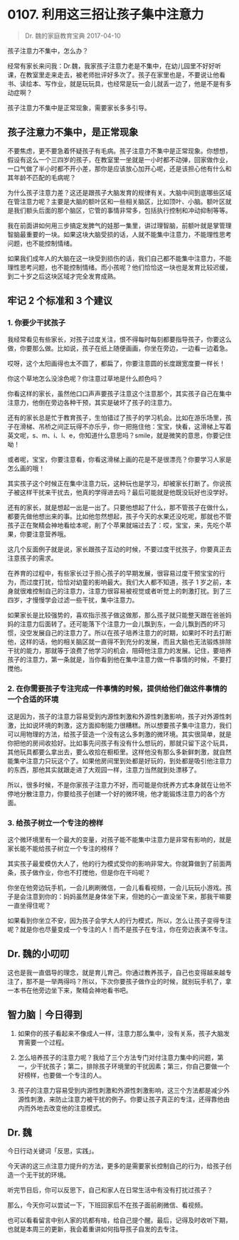 # 0107. 利用这三招让孩子集中注意力
> Dr. 魏的家庭教育宝典
2017-04-10

孩子注意力不集中，怎么办？

经常有家长来问我：Dr.魏，我家孩子注意力老是不集中，在幼儿园里不好好听课，在教室里走来走去，被老师批评好多次了。孩子在家里也是，不要说让他看书、读绘本、写作业，就是玩玩具，也经常是玩一会儿就丢一边了，他是不是有多动症啊？

孩子注意力不集中是正常现象，需要家长多多引导。

## 孩子注意力不集中，是正常现象
不要焦虑，更不要急着怀疑孩子有毛病。孩子注意力不集中是正常现象。你想想，假设有这么一个三四岁的孩子，在教室里一坐就是一小时都不动弹，回家做作业，一口气做了半小时都不开小差，那你是应该放心加开心呢，还是该担心他有什么和其年龄不匹配的毛病呢？

为什么孩子注意力差？这还是跟孩子大脑发育的规律有关。大脑中间到底哪些区域在管注意力呢？主要是大脑的额叶区和一些相关脑区，比如顶叶、小脑。额叶区就是我们额头后面的那个脑区，它管的事情非常多，包括执行控制和冲动抑制等等。

我在前面讲如何用三步搞定发脾气的娃那一集里，讲过理智脑，前额叶就是掌管理智脑最重要的一块。如果这块大脑受损的话，人就不能集中注意力，不能理性思考问题，也不能控制情绪。

如果我们成年人的大脑在这一块受到损伤的话，我们自己都不能集中注意力，不能理性思考问题，也不能控制情绪。而小孩呢？他们恰恰这一块也是发育比较迟缓，到二十岁之后这块区域才完全发育成熟。

## 牢记 2 个标准和 3 个建议
### 1. 你要少干扰孩子
我经常看见有些家长，对孩子过度关注，恨不得每时每刻都要指导孩子，你要这么做，你要那么做。比如说，孩子在纸上随便画画，你坐在旁边，一边看一边着急。

哎呀，这个太阳画得也太不圆了，都扁了，你要注意圆的长度跟宽度要一样长！

你这个草地怎么没涂色呢？你注意过草地是什么颜色吗？

你看这样的家长，虽然他口口声声要孩子注意这个注意那个，其实孩子自己在集中注意力，他倒在旁边各种干预，其实是破坏了孩子的注意力。

还有的家长总是忙于教育孩子，生怕错过了孩子的学习机会。比如在游乐场里，孩子在滑梯、吊桥之间正玩得不亦乐乎，你一把拖住他：宝宝，快看，这滑梯上写着英文呢，s、m、i、l、e，你知道什么意思吗？smile，就是微笑的意思，你要记住呦！

或者呢，宝宝，你要注意看，你看这滑梯上画的花是不是很漂亮？你要学习人家是怎么画的哦！

其实孩子这个时候正在集中注意力玩，这种玩也是学习，却被家长打断了。你说孩子被这样干扰来干扰去，他真的学得进去吗？最后可能就是他既没玩好也没学好。

还有的家长，就是想起一出是一出了。只要他想起了什么，那不管孩子在做什么，都要先做他想出来的事。比如他忽然想起，孩子今天的水果还没吃呢，那就也不管孩子正在聚精会神地看绘本呢，削了个苹果就端过去了：哎，宝宝，来，先吃个苹果，你要注意营养哦。

这几个反面例子就是说，家长跟孩子互动的时候，不要过度干扰孩子，你要真正去注意孩子的需求。

在养育的过程中，有些家长过于担心孩子的早期发展，很容易过度干预宝宝的行为，而过度打扰，恰恰对幼童的影响最大。我们大人都不知道，孩子 1 岁之前，本身就很难控制自己的注意力，注意力很容易被视觉或者听觉上的刺激打扰。到了三四岁，才慢慢学会过滤一些干扰，集中注意力。

如果家长是比较强势的，喜欢指示孩子做这做那，那么孩子就只能整天跟在爸爸妈妈的注意力后面转了。还可能落下个注意力一会儿飘到东，一会儿飘到西的坏习惯，没空发展自己的注意力了。所以在孩子培养注意力的时期，如果时不时去打断他，这样的话，他的相关脑区就一直得不到充分的发展，而且大脑也无法锻炼排除干扰的能力，那就等于浪费了他学习的机会，阻碍他注意力的发展。记住，要培养孩子的注意力，第一条就是，当你看到他在集中注意力做一件事情的时候，不要打搅他。

### 2. 在你需要孩子专注完成一件事情的时候，提供给他们做这件事情的一个合适的环境
这是因为，孩子的注意力容易受到内源性刺激和外源性刺激影响，孩子对外源性刺激，比如说环境的刺激，这方面抑制能力很糟糕。所以想要孩子集中注意力，我们可以用物理的方法，给孩子营造一个没有这么多刺激的微环境。其实很简单，就是你把他的房间收拾好。比如事先问孩子有没有什么想玩的，那就只留下这个玩具，其他玩具都要么拿出去，要么收拾在橱柜里。这样他没有那么多新鲜刺激，就自然能集中注意力只玩这个了。如果他房间里到处都是好玩的，到处都是吸引他注意力的东西，那他其实就跟走进了大观园一样，注意力当然就到处漂移了。

所以，很多时候，不是你家孩子注意力不好，而可能是你抚养方式本身就在让他不停地分散注意力，你要给孩子创建一个好的微环境，他才能锻炼注意力的各个方面。

### 3. 给孩子树立一个专注的榜样
这个微环境里有一个最大的变量，对孩子能不能集中注意力是非常有影响的，就是家长能不能给孩子树立一个专注的榜样？

其实孩子最爱模仿大人了，他的行为模式受你的影响非常大。你就算做到了前面两条，孩子做作业，你也不打搅他，但是你在干吗呢？

你坐在他旁边玩手机，一会儿刷刷微信，一会儿看看视频，一会儿玩玩小游戏。孩子是会注意到你的：妈妈虽然是身体坐下来，但她的心一直没坐下来，那我干嘛要一直坐得住呢？

如果看到你坐立不安，因为孩子会学大人的行为模式，所以，怎么让孩子变得专注呢？就是你也尽量变成一个专注的人！而不是孩子在专注，你在旁边表演不专注。

## Dr. 魏的小叨叨
这也是我一直倡导的理念，就是育儿育己。你通过教养孩子，自己也变得越来越专注了，那不是一举两得吗？所以，下次你要孩子做作业的时候，就别玩手机了，拿一本书在他旁边坐下来，聚精会神地看书吧。

## 智力脑｜今日得到
1. 如果你的孩子看起来不像成人一样，注意力那么集中，没有关系，孩子大脑发育需要一个过程。

2. 怎么培养孩子的注意力呢？我给了三个方法专门对付注意力集中的问题，第一，少干扰孩子；第二，排除孩子环境里的干扰因素；第三，你自己要做一个好榜样，也要做一个专注的人。

3. 孩子的注意力容易受到内源性刺激和外源性刺激影响，这三个方法都是减少外源性刺激，来防止注意力被干扰的例子。你要让孩子真正的专注，还得靠他由内而外地去改变他的注意模式。

## Dr. 魏
今日行动关键词「反思，实践」。

今天讲的这三点注意力提升的方法，更多的是需要家长控制自己的行为，给孩子创造一个无干扰的环境。

听完节目后，你可以反思下，自己和家人在日常生活中有没有打扰过孩子？

那么，今天你可以尝试一下，下班回家后不在孩子面前刷微信、看视频。

也可以看看留言中别人家的坑都有啥，给自己提个醒。最后，记得及时收听下期，也就是本周三的更新，我会着重讲如何指导孩子自发的去专注。


